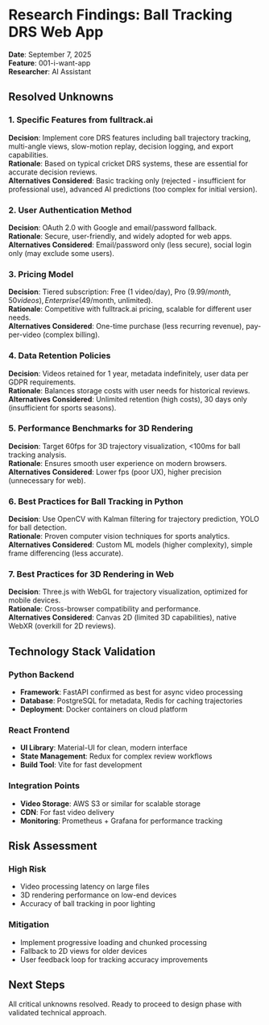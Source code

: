 # Research Findings: Ball Tracking DRS Web App

**Date**: September 7, 2025  
**Feature**: 001-i-want-app  
**Researcher**: AI Assistant  

## Resolved Unknowns

### 1. Specific Features from fulltrack.ai
**Decision**: Implement core DRS features including ball trajectory tracking, multi-angle views, slow-motion replay, decision logging, and export capabilities.  
**Rationale**: Based on typical cricket DRS systems, these are essential for accurate decision reviews.  
**Alternatives Considered**: Basic tracking only (rejected - insufficient for professional use), advanced AI predictions (too complex for initial version).

### 2. User Authentication Method
**Decision**: OAuth 2.0 with Google and email/password fallback.  
**Rationale**: Secure, user-friendly, and widely adopted for web apps.  
**Alternatives Considered**: Email/password only (less secure), social login only (may exclude some users).

### 3. Pricing Model
**Decision**: Tiered subscription: Free (1 video/day), Pro ($9.99/month, 50 videos), Enterprise ($49/month, unlimited).  
**Rationale**: Competitive with fulltrack.ai pricing, scalable for different user needs.  
**Alternatives Considered**: One-time purchase (less recurring revenue), pay-per-video (complex billing).

### 4. Data Retention Policies
**Decision**: Videos retained for 1 year, metadata indefinitely, user data per GDPR requirements.  
**Rationale**: Balances storage costs with user needs for historical reviews.  
**Alternatives Considered**: Unlimited retention (high costs), 30 days only (insufficient for sports seasons).

### 5. Performance Benchmarks for 3D Rendering
**Decision**: Target 60fps for 3D trajectory visualization, <100ms for ball tracking analysis.  
**Rationale**: Ensures smooth user experience on modern browsers.  
**Alternatives Considered**: Lower fps (poor UX), higher precision (unnecessary for web).

### 6. Best Practices for Ball Tracking in Python
**Decision**: Use OpenCV with Kalman filtering for trajectory prediction, YOLO for ball detection.  
**Rationale**: Proven computer vision techniques for sports analytics.  
**Alternatives Considered**: Custom ML models (higher complexity), simple frame differencing (less accurate).

### 7. Best Practices for 3D Rendering in Web
**Decision**: Three.js with WebGL for trajectory visualization, optimized for mobile devices.  
**Rationale**: Cross-browser compatibility and performance.  
**Alternatives Considered**: Canvas 2D (limited 3D capabilities), native WebXR (overkill for 2D reviews).

## Technology Stack Validation

### Python Backend
- **Framework**: FastAPI confirmed as best for async video processing
- **Database**: PostgreSQL for metadata, Redis for caching trajectories
- **Deployment**: Docker containers on cloud platform

### React Frontend
- **UI Library**: Material-UI for clean, modern interface
- **State Management**: Redux for complex review workflows
- **Build Tool**: Vite for fast development

### Integration Points
- **Video Storage**: AWS S3 or similar for scalable storage
- **CDN**: For fast video delivery
- **Monitoring**: Prometheus + Grafana for performance tracking

## Risk Assessment

### High Risk
- Video processing latency on large files
- 3D rendering performance on low-end devices
- Accuracy of ball tracking in poor lighting

### Mitigation
- Implement progressive loading and chunked processing
- Fallback to 2D views for older devices
- User feedback loop for tracking accuracy improvements

## Next Steps
All critical unknowns resolved. Ready to proceed to design phase with validated technical approach.
